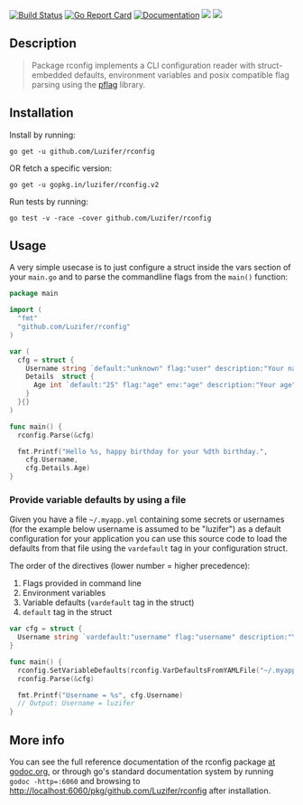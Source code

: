 [![Build Status](https://travis-ci.org/Luzifer/rconfig.svg?branch=master)](https://travis-ci.org/Luzifer/rconfig)
[![Go Report Card](https://goreportcard.com/badge/github.com/Luzifer/rconfig)](https://goreportcard.com/report/github.com/Luzifer/rconfig)
[![Documentation](https://badges.fyi/static/godoc/reference/5272B4)](https://godoc.org/github.com/Luzifer/rconfig)
![](https://badges.fyi/github/license/Luzifer/rconfig)
[![](https://badges.fyi/github/latest-release/Luzifer/rconfig)](https://gopkg.in/Luzifer/rconfig.v2)

## Description

> Package rconfig implements a CLI configuration reader with struct-embedded defaults, environment variables and posix compatible flag parsing using the [pflag](https://github.com/spf13/pflag) library.

## Installation

Install by running:

```
go get -u github.com/Luzifer/rconfig
```

OR fetch a specific version:

```
go get -u gopkg.in/luzifer/rconfig.v2
```

Run tests by running:

```
go test -v -race -cover github.com/Luzifer/rconfig
```

## Usage

A very simple usecase is to just configure a struct inside the vars section of your `main.go` and to parse the commandline flags from the `main()` function:

```go
package main

import (
  "fmt"
  "github.com/Luzifer/rconfig"
)

var (
  cfg = struct {
    Username string `default:"unknown" flag:"user" description:"Your name"`
    Details  struct {
      Age int `default:"25" flag:"age" env:"age" description:"Your age"`
    }
  }{}
)

func main() {
  rconfig.Parse(&cfg)

  fmt.Printf("Hello %s, happy birthday for your %dth birthday.",
    cfg.Username,
    cfg.Details.Age)
}
```

### Provide variable defaults by using a file

Given you have a file `~/.myapp.yml` containing some secrets or usernames (for the example below username is assumed to be "luzifer") as a default configuration for your application you can use this source code to load the defaults from that file using the `vardefault` tag in your configuration struct.

The order of the directives (lower number = higher precedence):

1. Flags provided in command line
1. Environment variables
1. Variable defaults (`vardefault` tag in the struct)
1. `default` tag in the struct

```go
var cfg = struct {
  Username string `vardefault:"username" flag:"username" description:"Your username"`
}

func main() {
  rconfig.SetVariableDefaults(rconfig.VarDefaultsFromYAMLFile("~/.myapp.yml"))
  rconfig.Parse(&cfg)

  fmt.Printf("Username = %s", cfg.Username)
  // Output: Username = luzifer
}
```

## More info

You can see the full reference documentation of the rconfig package [at godoc.org](https://godoc.org/github.com/Luzifer/rconfig), or through go's standard documentation system by running `godoc -http=:6060` and browsing to [http://localhost:6060/pkg/github.com/Luzifer/rconfig](http://localhost:6060/pkg/github.com/Luzifer/rconfig) after installation.
